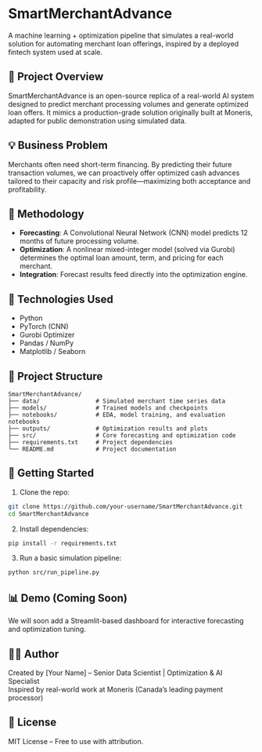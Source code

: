 
# SmartMerchantAdvance

A machine learning + optimization pipeline that simulates a real-world solution for automating merchant loan offerings, inspired by a deployed fintech system used at scale.

## 📌 Project Overview

SmartMerchantAdvance is an open-source replica of a real-world AI system designed to predict merchant processing volumes and generate optimized loan offers. It mimics a production-grade solution originally built at Moneris, adapted for public demonstration using simulated data.

## 💡 Business Problem

Merchants often need short-term financing. By predicting their future transaction volumes, we can proactively offer optimized cash advances tailored to their capacity and risk profile—maximizing both acceptance and profitability.

## 🧠 Methodology

- **Forecasting**: A Convolutional Neural Network (CNN) model predicts 12 months of future processing volume.
- **Optimization**: A nonlinear mixed-integer model (solved via Gurobi) determines the optimal loan amount, term, and pricing for each merchant.
- **Integration**: Forecast results feed directly into the optimization engine.

## 🧪 Technologies Used

- Python
- PyTorch (CNN)
- Gurobi Optimizer
- Pandas / NumPy
- Matplotlib / Seaborn

## 📁 Project Structure

```
SmartMerchantAdvance/
├── data/                # Simulated merchant time series data
├── models/              # Trained models and checkpoints
├── notebooks/           # EDA, model training, and evaluation notebooks
├── outputs/             # Optimization results and plots
├── src/                 # Core forecasting and optimization code
├── requirements.txt     # Project dependencies
└── README.md            # Project documentation
```

## 🚀 Getting Started

1. Clone the repo:
```bash
git clone https://github.com/your-username/SmartMerchantAdvance.git
cd SmartMerchantAdvance
```

2. Install dependencies:
```bash
pip install -r requirements.txt
```

3. Run a basic simulation pipeline:
```bash
python src/run_pipeline.py
```

## 📊 Demo (Coming Soon)

We will soon add a Streamlit-based dashboard for interactive forecasting and optimization tuning.

## 👨‍💻 Author

Created by [Your Name] – Senior Data Scientist | Optimization & AI Specialist  
Inspired by real-world work at Moneris (Canada’s leading payment processor)

## 📄 License

MIT License – Free to use with attribution.
